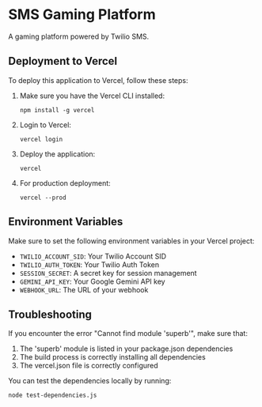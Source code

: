 # SMS Gaming Platform

A gaming platform powered by Twilio SMS.

## Deployment to Vercel

To deploy this application to Vercel, follow these steps:

1. Make sure you have the Vercel CLI installed:
   ```
   npm install -g vercel
   ```

2. Login to Vercel:
   ```
   vercel login
   ```

3. Deploy the application:
   ```
   vercel
   ```

4. For production deployment:
   ```
   vercel --prod
   ```

## Environment Variables

Make sure to set the following environment variables in your Vercel project:

- `TWILIO_ACCOUNT_SID`: Your Twilio Account SID
- `TWILIO_AUTH_TOKEN`: Your Twilio Auth Token
- `SESSION_SECRET`: A secret key for session management
- `GEMINI_API_KEY`: Your Google Gemini API key
- `WEBHOOK_URL`: The URL of your webhook

## Troubleshooting

If you encounter the error "Cannot find module 'superb'", make sure that:

1. The 'superb' module is listed in your package.json dependencies
2. The build process is correctly installing all dependencies
3. The vercel.json file is correctly configured

You can test the dependencies locally by running:
```
node test-dependencies.js
``` 